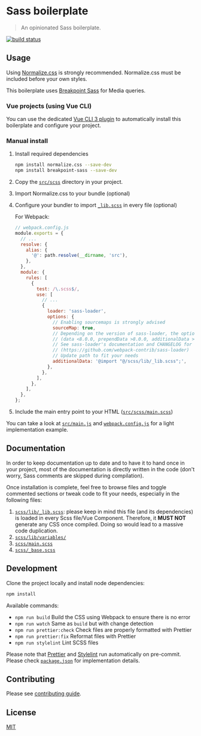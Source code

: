 # Sass boilerplate

> An opinionated Sass boilerplate.

[![build status](https://gitlab.com/bgondy/sass-boilerplate/badges/master/pipeline.svg)](https://gitlab.com/bgondy/sass-boilerplate/pipelines)

## Usage

Using [Normalize.css](https://necolas.github.io/normalize.css/) is strongly recommended. Normalize.css must be included
before your own styles.

This boilerplate uses [Breakpoint Sass](http://breakpoint-sass.com/) for Media queries.

### Vue projects (using Vue CLI)

You can use the dedicated [Vue CLI 3 plugin](https://github.com/bgondy/vue-cli-plugin-sass-boilerplate) to
automatically install this boilerplate and configure your project.

### Manual install

1. Install required dependencies
   ```sh
   npm install normalize.css --save-dev
   npm install breakpoint-sass --save-dev
   ```
2. Copy the [`src/scss`](src/scss) directory in your project.
3. Import Normalize.css to your bundle (optional)
4. Configure your bundler to import [`_lib.scss`](src/scss/lib/_lib.scss) in every file (optional)

   For Webpack:

   ```js
   // webpack.config.js
   module.exports = {
     // ...
     resolve: {
       alias: {
         '@': path.resolve(__dirname, 'src'),
       },
     },
     module: {
       rules: [
         {
           test: /\.scss$/,
           use: [
             // ...
             {
               loader: 'sass-loader',
               options: {
                 // Enabling sourcemaps is strongly advised
                 sourceMap: true,
                 // Depending on the version of sass-loader, the option property may vary
                 // (data <8.0.0, prependData >8.0.0, additionalData >9.0.0)
                 // See sass-loader's documentation and CHANGELOG for details
                 // (https://github.com/webpack-contrib/sass-loader)
                 // Update path to fit your needs
                 additionalData: '@import "@/scss/lib/_lib.scss";',
               },
             },
           ],
         },
       ],
     },
   };
   ```

5. Include the main entry point to your HTML ([`src/scss/main.scss`](src/scss/main.scss))

You can take a look at [`src/main.js`](src/main.js) and [`webpack.config.js`](webpack.config.js) for a light implementation example.

## Documentation

In order to keep documentation up to date and to have it to hand once in your project, most of the documentation is
directly written in the code (don't worry, Sass comments are skipped during compilation).

Once installation is complete, feel free to browse files and toggle commented sections or tweak code to fit your needs,
especially in the following files:

1. [`scss/lib/_lib.scss`](src/scss/lib/_lib.scss): please keep in mind this file (and its dependencies) is loaded in
   every Scss file/Vue Component. Therefore, it **MUST NOT** generate any CSS once compiled. Doing so would lead to a
   massive code duplication.
2. [`scss/lib/variables/`](src/scss/lib/variables)
3. [`scss/main.scss`](src/scss/main.scss)
4. [`scss/_base.scss`](src/scss/_base.scss)

## Development

Clone the project locally and install node dependencies:

```bash
npm install
```

Available commands:

- `npm run build` Build the CSS using Webpack to ensure there is no error
- `npm run watch` Same as `build` but with change detection
- `npm run prettier:check` Check files are properly formatted with Prettier
- `npm run prettier:fix` Reformat files with Prettier
- `npm run stylelint` Lint SCSS files

Please note that [Prettier](https://prettier.io/) and [Stylelint](https://stylelint.io/) run automatically on
pre-commit. Please check [`package.json`](package.json) for implementation details.

## Contributing

Please see [contributing guide](CONTRIBUTING.md).

## License

[MIT](LICENSE)

